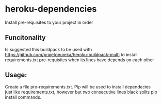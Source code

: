 # heroku-dependencies

Install pre-requisites to your project in order

## Funcitonality

Is suggested this buildpack to be used with https://github.com/projetoeureka/heroku-buildpack-multi to install
requirements.txt pre-requisites when its lines have depends on each other

## Usage:

Create a file pre-requirements.txt. Pip will be used to install dependecies just like requirements.txt, however but two consecutive lines black splits pip install commands.
